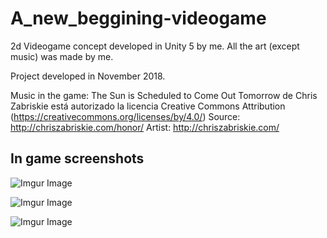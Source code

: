 # A_new_beggining-videogame
2d Videogame concept developed in Unity 5 by me.
All the art (except music) was made by me.

Project developed in November 2018.

Music in the game:
The Sun is Scheduled to Come Out Tomorrow de Chris Zabriskie está autorizado la licencia Creative Commons Attribution (https://creativecommons.org/licenses/by/4.0/)
Source: http://chriszabriskie.com/honor/
Artist: http://chriszabriskie.com/


## In game screenshots
![Imgur Image](https://i.imgur.com/e28bjh6.jpg)

![Imgur Image](https://i.imgur.com/ox34eL8.jpg)

![Imgur Image](https://i.imgur.com/RRM2SJi.jpg)
